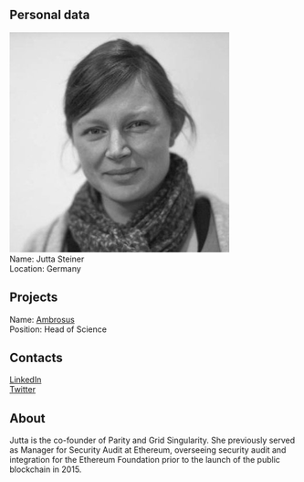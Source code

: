 ## Personal data
![photo](photo/jutta_steiner.jpg)  
Name: Jutta Steiner    
Location: Germany  
## Projects 
Name: [Ambrosus](../projects/ambrosus.md)  
Position: Head of Science  
## Contacts
[LinkedIn](https://www.linkedin.com/in/jutta-steiner-07bb0695/)  
[Twitter](https://twitter.com/jutta_steiner?lang=en)  
## About
Jutta is the co-founder of Parity and Grid Singularity. She previously served as Manager for Security Audit at Ethereum, overseeing security audit and integration for the Ethereum Foundation prior to the launch of the public blockchain in 2015. 
